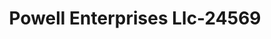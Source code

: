 ---
f_zip-code: 38829
f_state-code: MS
title: Powell Enterprises Llc-24569
f_phone: 662-728-2233
f_city-only: Booneville
f_address: 431B N 2Nd Street Booneville
f_location-unique-id: '24569'
slug: powell-enterprises-llc-24569
updated-on: '2024-05-30T13:46:58.046Z'
created-on: '2024-05-30T13:36:59.803Z'
published-on: '2024-05-30T13:54:32.469Z'
f_city-state: cms/city/booneville-ms.md
f_company: cms/company/powell-enterprises-llc.md
f_state: cms/state/mississippi.md
layout: '[payday-loan].html'
tags: payday-loan
---